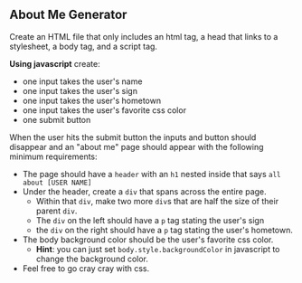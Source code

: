 ## About Me Generator

Create an HTML file that only includes an html tag, a head that links to a stylesheet, a body tag, and a script tag.

**Using javascript** create:
  - one input takes the user's name
  - one input takes the user's sign
  - one input takes the user's hometown
  - one input takes the user's favorite css color
  - one submit button

When the user hits the submit button the inputs and button should disappear and an "about me" page should appear with the following minimum requirements:
  - The page should have a ```header``` with an ```h1``` nested inside that says ```all about [USER NAME]```
  - Under the header, create a `div` that spans across the entire page.
    - Within that `div`, make two more `div`s that are half the size of their parent `div`.
    - The `div` on the left should have a `p` tag stating the user's sign
    - the `div` on the right should have a `p` tag stating the user's hometown.
  - The body background color should be the user's favorite css color.
    - **Hint**: you can just set ```body.style.backgroundColor``` in javascript to change the background color.
  - Feel free to go cray cray with css.
